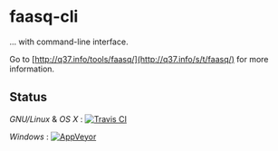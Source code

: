 # faasq-cli
... with command-line interface.

Go to [http://q37.info/tools/faasq/](http://q37.info/s/t/faasq/) for more information.

## Status
*GNU/Linux* & *OS X* : [![Travis CI](https://travis-ci.org/epeios-q37/faasq-cli.png)](https://travis-ci.org/epeios-q37/faasq-cli)
 
*Windows* : [![AppVeyor](http://ci.appveyor.com/api/projects/status/github/epeios-q37/faasq-cli)](http://ci.appveyor.com/project/epeios-q37/faasq-cli)

